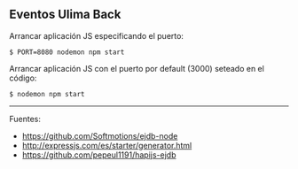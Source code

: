 ## Eventos Ulima Back

Arrancar aplicación JS especificando el puerto:

	$ PORT=8080 nodemon npm start

Arrancar aplicación JS con el puerto por default (3000) seteado en el código:

	$ nodemon npm start

---

Fuentes:

+ https://github.com/Softmotions/ejdb-node
+ http://expressjs.com/es/starter/generator.html
+ https://github.com/pepeul1191/hapijs-ejdb
